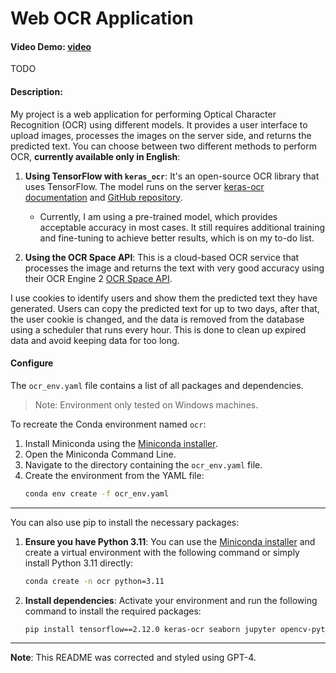 # Web OCR Application

#### Video Demo: [video](URL-to-add)
TODO
#### Description:
My project is a web application for performing Optical Character Recognition (OCR) using different models. It provides a user interface to upload images, processes the images on the server side, and returns the predicted text. You can choose between two different methods to perform OCR, __currently available only in English__:

1. **Using TensorFlow with `keras_ocr`**: It's an open-source OCR library that uses TensorFlow. The model runs on the server [keras-ocr documentation](https://keras-ocr.readthedocs.io/) and [GitHub repository](https://github.com/faustomorales/keras-ocr).
    - Currently, I am using a pre-trained model, which provides acceptable accuracy in most cases. It still requires additional training and fine-tuning to achieve better results, which is on my to-do list.

2. **Using the OCR Space API**: This is a cloud-based OCR service that processes the image and returns the text with very good accuracy using their OCR Engine 2 [OCR Space API](https://ocr.space/ocrapi).

I use cookies to identify users and show them the predicted text they have generated. Users can copy the predicted text for up to two days, after that, the user cookie is changed, and the data is removed from the database using a scheduler that runs every hour. This is done to clean up expired data and avoid keeping data for too long.

#### Configure
The `ocr_env.yaml` file contains a list of all packages and dependencies.

>Note: Environment only tested on Windows machines.

To recreate the Conda environment named ``ocr``:

1. Install Miniconda using the [Miniconda installer](https://docs.anaconda.com/miniconda/).
2. Open the Miniconda Command Line.
3. Navigate to the directory containing the `ocr_env.yaml` file.
4. Create the environment from the YAML file:
    ```sh
    conda env create -f ocr_env.yaml
    ```
---

You can also use pip to install the necessary packages:

1. **Ensure you have Python 3.11**: You can use the [Miniconda installer](https://docs.anaconda.com/miniconda/) and create a virtual environment with the following command or simply install Python 3.11 directly:

   ```bash
   conda create -n ocr python=3.11
   ```

2. **Install dependencies**: Activate your environment and run the following command to install the required packages:

   ```bash
   pip install tensorflow==2.12.0 keras-ocr seaborn jupyter opencv-python requests asyncio flask[async] Flask-Session httpx[http2] APScheduler
   ```
---

**Note**: This README was corrected and styled using GPT-4.
